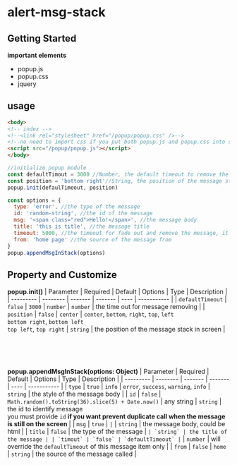 # alert-msg-stack

## Getting Started

**important elements**
- popup.js
- popup.css
- jquery

## usage
```html
<body>
<!-- index -->
<!--<link rel="stylesheet" href="/popup/popup.css" />-->
<!--no need to import css if you put both popup.js and popup.css into same folder-->
<script src="/popup/popup.js"></script>
</body>
```

```javascript
//initialize popup module
const defaultTimout = 3000 //Number, the default timeout to remove the message in the stack and dom element
const position = 'bottom right'//String, the position of the message stack in the screen
popup.init(defaulTimeout, position)
```

```javascript
const options = {
  type: 'error', //the type of the message
  id: 'random-string', //the id of the message
  msg: '<span class="red">Hello!</span>', //the message body
  title: 'this is title', //the message title
  timeout: 5000, //the timeout for fade out and remove the message, it will override the default timeout
  from: 'home page' //the source of the message from 
}
popup.appendMsgInStack(options)
```

## Property and Customize

**popup.init()**
| Parameter | Required | Default | Options | Type | Description |
| --------- | -------- | ------- | ------- | ---- | ----------- |
| `defaultTimeout` | `false` | `3000` | `number` | `number` | the time out for message removing |
| `position` | `false` | `center` | `center`, `bottom`, `right`, `top`, `left` <br> `bottom right`, `bottom left` <br> `top left`, `top right` | `string` | the position of the message stack in screen |

<br/><br/><br/>


**popup.appendMsgInStack(options: Object)**
| Parameter | Required | Default | Options | Type | Description |
| --------- | -------- | ------- | ------- | ---- | ----------- |
| `type` | `true` | `info` | `error`, `success`, `warning`, `info` | `string` | the style of the message body |
| `id` | `false` | ``` Math.random().toString(36).slice(5) + Date.now() ``` | any string | `string` | the id to identify message <br> you must provide `id` **if you want prevent duplicate call when the message is still on the screen** |
| `msg` | `true` | `` | `` | `string` | the message body, could be html |
| `title` | `false` | the type of the message | `` | `string` | the title of the message |
| `timout` | `false` | `defaultTimeout` | `` | `number` | will override the `defaultTimeout` of this message item only |
| `from` | `false` | `home` | `string` | the source of the message called |

